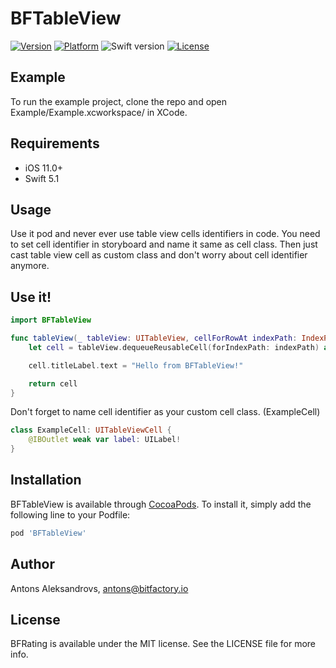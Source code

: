 # BFTableView

[![Version](https://img.shields.io/cocoapods/v/BFTableView.svg?style=flat)](https://cocoapods.org/pods/BFTableView.)
[![Platform](https://img.shields.io/cocoapods/p/BFTableView.svg?style=flat)](https://cocoapods.org/pods/BFTableView.)
![Swift version](https://img.shields.io/badge/swift-5.1-orange.svg)
[![License](https://img.shields.io/cocoapods/l/BFTableView.svg?style=flat)](https://cocoapods.org/pods/BFTableView.)

## Example

To run the example project, clone the repo and open Example/Example.xcworkspace/ in XCode.

## Requirements
- iOS 11.0+
- Swift 5.1

## Usage

Use it pod and never ever use table view cells identifiers in code. You need to set cell identifier in storyboard and name it same as cell class. Then just cast table view cell as custom class and don't worry about cell identifier anymore.

## Use it!

```swift
import BFTableView
```

```swift
func tableView(_ tableView: UITableView, cellForRowAt indexPath: IndexPath) -> UITableViewCell {
    let cell = tableView.dequeueReusableCell(forIndexPath: indexPath) as ExampleCell

    cell.titleLabel.text = "Hello from BFTableView!"

    return cell
}
```

Don't forget to name cell identifier as your custom cell class. (ExampleCell)

```swift
class ExampleCell: UITableViewCell {
    @IBOutlet weak var label: UILabel!
}
```

## Installation

BFTableView is available through [CocoaPods](https://cocoapods.org). To install
it, simply add the following line to your Podfile:

```ruby
pod 'BFTableView'
```

## Author

Antons Aleksandrovs, antons@bitfactory.io

## License

BFRating is available under the MIT license. See the LICENSE file for more info.
